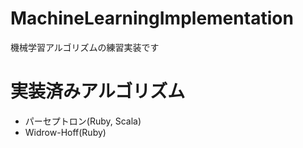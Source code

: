 MachineLearningImplementation
=============================

機械学習アルゴリズムの練習実装です

# 実装済みアルゴリズム

* パーセプトロン(Ruby, Scala)
* Widrow-Hoff(Ruby)
